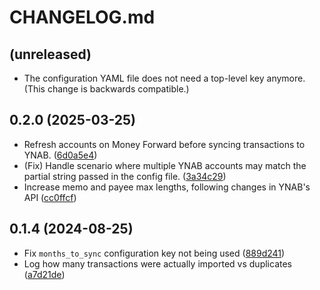 # CHANGELOG.md

## (unreleased)

- The configuration YAML file does not need a top-level key anymore.
  (This change is backwards compatible.)

## 0.2.0 (2025-03-25)

- Refresh accounts on Money Forward before syncing transactions to YNAB.
  ([6d0a5e4](6d0a5e4288d0b45424485e2396e6399637a14eef))
- (Fix) Handle scenario where multiple YNAB accounts may match the partial string passed in the config file.
  ([3a34c29](3a34c29682228e9b080e2db25ffb48b1a92e8ee2))
- Increase memo and payee max lengths, following changes in YNAB's API
  ([cc0ffcf](cc0ffcf3879efaa748ee31af9c35cb49d94a47c8))

## 0.1.4 (2024-08-25)

- Fix `months_to_sync` configuration key not being used
  ([889d241](889d241ce5a56672e2fd9dac639fc29b78aea168))
- Log how many transactions were actually imported vs duplicates
  ([a7d21de](a7d21de7b26319c362d3dda0119de3167042cc9b))
